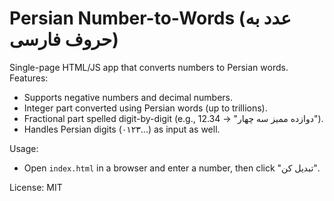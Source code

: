 # Persian Number-to-Words (عدد به حروف فارسی)

Single-page HTML/JS app that converts numbers to Persian words.
Features:
- Supports negative numbers and decimal numbers.
- Integer part converted using Persian words (up to trillions).
- Fractional part spelled digit-by-digit (e.g., 12.34 → "دوازده ممیز سه چهار").
- Handles Persian digits (۰۱۲۳...) as input as well.

Usage:
- Open `index.html` in a browser and enter a number, then click "تبدیل کن".

License: MIT